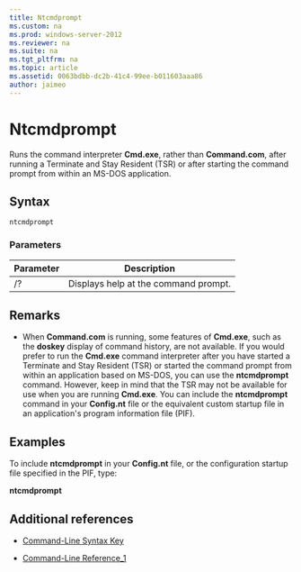 ```yaml
---
title: Ntcmdprompt
ms.custom: na
ms.prod: windows-server-2012
ms.reviewer: na
ms.suite: na
ms.tgt_pltfrm: na
ms.topic: article
ms.assetid: 0063bdbb-dc2b-41c4-99ee-b011603aaa86
author: jaimeo
---
```

# Ntcmdprompt
Runs the command interpreter **Cmd.exe**, rather than **Command.com**, after running a Terminate and Stay Resident \(TSR\) or after starting the command prompt from within an MS\-DOS application.  
  
## Syntax  
  
```  
ntcmdprompt  
```  
  
### Parameters  
  
|Parameter|Description|  
|-------------|---------------|  
|\/?|Displays help at the command prompt.|  
  
## Remarks  
  
-   When **Command.com** is running, some features of **Cmd.exe**, such as the **doskey** display of command history, are not available. If you would prefer to run the **Cmd.exe** command interpreter after you have started a Terminate and Stay Resident \(TSR\) or started the command prompt from within an application based on MS\-DOS, you can use the **ntcmdprompt** command. However, keep in mind that the TSR may not be available for use when you are running **Cmd.exe**. You can include the **ntcmdprompt** command in your **Config.nt** file or the equivalent custom startup file in an application's program information file \(PIF\).  
  
## Examples  
To include **ntcmdprompt** in your **Config.nt** file, or the configuration startup file specified in the PIF, type:  
  
**ntcmdprompt**  
  
## Additional references  
  
-   [Command-Line Syntax Key](../Topic/Command-Line-Syntax-Key.md)  
  
-   [Command-Line Reference_1](../Topic/Command-Line-Reference_1.md)  
  
